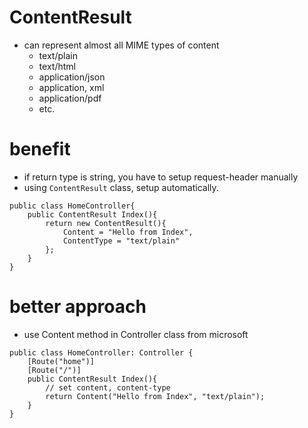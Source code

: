 # ContentResult

- can represent almost all MIME types of content
  - text/plain
  - text/html
  - application/json
  - application, xml
  - application/pdf
  - etc.

# benefit

- if return type is string, you have to setup request-header manually
- using `ContentResult` class, setup automatically.

```
public class HomeController{
    public ContentResult Index(){
        return new ContentResult(){
            Content = "Hello from Index",
            ContentType = "text/plain"
        };
    }
}
```

# better approach

- use Content method in Controller class from microsoft

```
public class HomeController: Controller {
    [Route("home")]
    [Route("/")]
    public ContentResult Index(){
        // set content, content-type
        return Content("Hello from Index", "text/plain");
    }
}
```
